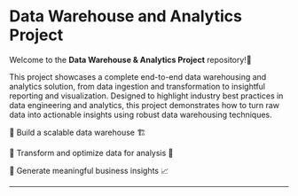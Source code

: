 # Data Warehouse and Analytics Project

Welcome to the **Data Warehouse & Analytics Project** repository!🚀 

This project showcases a complete end-to-end data warehousing and analytics solution, from data ingestion and transformation to insightful reporting and visualization.
Designed to highlight industry best practices in data engineering and analytics, this project demonstrates how to turn raw data into actionable insights using robust data warehousing techniques.

🔹 Build a scalable data warehouse 🏗️

🔹 Transform and optimize data for analysis 🔄

🔹 Generate meaningful business insights 📈

---

